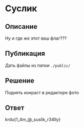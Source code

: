 # Суслик

## Описание

Ну и где же этот ваш флаг???

## Публикация

Дать файлы из папки `./public/`

## Решение

Поднять конраст в редакторе фото

## Ответ

krdu{1_4m_@_suslik_r34lly}
